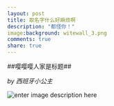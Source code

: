 ```yaml
---
layout: post
title: 取名字什么好麻烦啊
description: "都怪你！"
image:background: witewall_3.png
comments: true
share: true
---
```

##嘤嘤嘤人家是标题##

*by 西班牙小公主*


![enter image description here](http://ww4.sinaimg.cn/mw1024/6bfe8f1bjw1f1i0c4kywqj20u01yuk1h.jpg)
